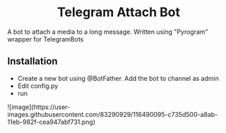 <p align="center">
  <h1 align="center">Telegram Attach Bot</h1>
</p>

A bot to attach a media to a long message. Written using "Pyrogram" wrapper for TelegramBots

## Installation
- Create a new bot using @BotFather. Add the bot to channel as admin
- Edit config.py
- run
<p>
  ![image](https://user-images.githubusercontent.com/83290929/116490095-c735d500-a8ab-11eb-982f-cea947abf731.png)
  <h1 align="center"> </h1>
</p>
